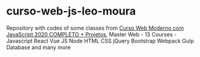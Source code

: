 # curso-web-js-leo-moura
Repository with codes of some classes from [Curso Web Moderno com JavaScript 2020 COMPLETO + Projetos](https://www.udemy.com/course/curso-web/), Master Web - 13 Courses - Javascript React Vue JS Node HTML CSS jQuery Bootstrap Webpack Gulp Database and many more
